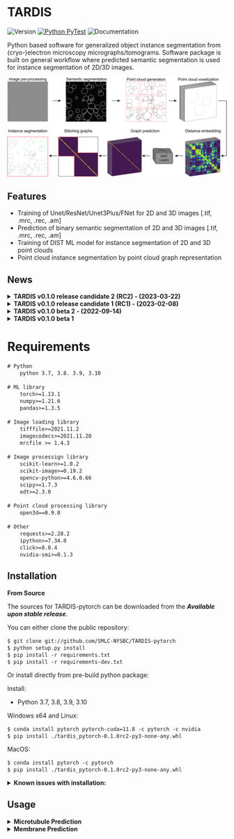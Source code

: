 # TARDIS

![Version](https://img.shields.io/badge/release-0.1.0_RC2-success)
[![Python PyTest](https://github.com/SMLC-NYSBC/TARDIS/actions/workflows/python_package.yml/badge.svg?branch=main)](https://github.com/SMLC-NYSBC/TARDIS/actions/workflows/python_package.yml)
![Documentation](https://readthedocs.org/projects/tardis-pytorch/badge/?version=latest)

Python based software for generalized object instance segmentation from (cryo-)electron microscopy
micrographs/tomograms. Software package is built on general workflow where predicted semantic segmentation
is used for instance segmentation of 2D/3D images.

![Tardis Workflow](resources/workflow.jpg)

## Features
* Training of Unet/ResNet/Unet3Plus/FNet for 2D and 3D images [.tif, .mrc, .rec, .am]
* Prediction of binary semantic segmentation of 2D and 3D images [.tif, .mrc, .rec, .am]
* Training of DIST ML model for instance segmentation of 2D and 3D point clouds
* Point cloud instance segmentation by point cloud graph representation

## News
<details>
    <summary><b>TARDIS v0.1.0 release candidate 2 (RC2) - (2023-03-22)</b></summary>

    * General improvement form MT prediction
    * Added support for Cry-mem prediction
    * Added support for node (RGB) features in DIST
    * Pre-trained network for Cryo-mem, General-MT, S3DIS dataset
    * Full support for Pytorch 2.0
</details>

<details>
    <summary><b>TARDIS v0.1.0 release candidate 1 (RC1) - (2023-02-08)</b></summary>

    * Overall clean-up for final release 
    * Added full code documentation
    * Added full stable suport for MT prediction 
    * Added support for ScanNetV2 dataset prediction with DIST 
    * Added costume TARDIS error and console logo outputs 
    * TARDIS error handling 

</details>

<details>
    <summary><b>TARDIS v0.1.0 beta 2 - (2022-09-14)</b></summary>

    * Cryo-Membrane 2D support 
    * Stable training and prediction entries for spindletorch and DIST 
    * Restructure and standardized naming iand versioning in TARDIS 
    * Combined all side-code into TARDIS 
    * Full support for Amira formats, MRC/REC, TIF 

</details>

<details>
    <summary><b>TARDIS v0.1.0 beta 1</b></summary>

    * Cryo-Membrane 2D support 
    * Stable training and prediction entries for spindletorch and DIST 
    * Restructure and standardized naming iand versioning in TARDIS 
</details>

# Requirements

    # Python
        python 3.7, 3.8. 3.9, 3.10

    # ML library
        torch>=1.13.1
        numpy>=1.21.6
        pandas>=1.3.5
    
    # Image loading library
        tifffile>=2021.11.2
        imagecodecs>=2021.11.20
        mrcfile >= 1.4.3
    
    # Image processign library 
        scikit-learn>=1.0.2
        scikit-image>=0.19.2
        opencv-python>=4.6.0.66
        scipy>=1.7.3
        edt>=2.3.0

    # Point cloud processing library
        open3d==0.9.0
    
    # Other
        requests>=2.28.2
        ipython>=7.34.0
        click>=8.0.4
        nvidia-smi>=0.1.3


## Installation
**From Source**

The sources for TARDIS-pytorch can be downloaded from the ***Available upon stable release***.

You can either clone the public repository:

    $ git clone git://github.com/SMLC-NYSBC/TARDIS-pytorch
    $ python setup.py install
    $ pip install -r requirements.txt
    $ pip install -r requirements-dev.txt

Or install directly from pre-build python package:

Install:
* Python 3.7, 3.8, 3.9, 3.10

Windows x64 and Linux:

    $ conda install pytorch pytorch-cuda=11.8 -c pytorch -c nvidia
    $ pip install ./tardis_pytorch-0.1.0rc2-py3-none-any.whl

MacOS:
    
    $ conda install pytorch -c pytorch
    $ pip install ./tardis_pytorch-0.1.0rc2-py3-none-any.whl

<details><summary><b>Known issues with installation:</b></summary>

Linux:

    Error:
        OSError: /lib64/libc.so.6: version `GLIBC_2.18' not found
    
    Solution:
        $ pip install open3d==0.9.0
</details>

## Usage
<details><summary><b>Microtubule Prediction</b></summary>

<details><summary><i>Semantic microtubule prediction:</i></summary>

### Example:
![Prediction example1](resources/tardis_semantic_mt.jpg)

### Usage:

</details>

<details><summary><i>Instance microtubule prediction:</i></summary>

### Example: 
![Prediction example2](resources/tardis_instance_mt.jpg)

### Usage:
```
recommended usage: tardis_mt [-dir path/to/folder/with/input/tomogram]
advance usage: tardis_mt [-dir str] [-out str] [-ps int] [-ct float] [-dt float]
                         [-pv int] [-ap str] ...
```
```
optional arguments:
  -h, --help            show this help message and exit
  -v, --version         show current TARDIS version
  
  
  -dir, --dir [str]     
                        Directory with images for prediction with CNN model.
                        Default: getcwd()
                        
  -out, --output_format [str]
                        Type of output files. The First optional output file is the binary mask 
                        which can be of type None [no output], am [Amira], mrc or tif. 
                        Second output is instance segmentation of objects, which can be 
                        output as amSG [Amira], mrcM [mrc mask], tifM [tif mask],
                        csv coordinate file [ID, X, Y, Z] or None [no instance prediction].
                        Default: None_amSG
  
  -ps, --patch_size [int]
                        Size of image patch used for prediction. This will break 
                        the tomogram volumes into 3D patches where each patch will be
                        separately predicted and then stitched back together 
                        with 25% overlap.
                        Default: 128
  -rt, --rotate [bool]
                        If True, during CNN prediction image is rotate 4x by 90 degrees.
                        This will increase prediction time 4x. However may lead to more 
                        cleaner output.
  -ct, --cnn_threshold [float]
                        Threshold used for CNN prediction.
                        Default: 0.5

  -dt, --dist_threshold [float]
                        Threshold used for instance prediction.
                        Default: 0.75

  -pv, --points_in_patch [int]
                        Size of the cropped point cloud, given as a max. number of points
                        per crop. This will break generated from the binary mask
                        point cloud into smaller patches with overlap. 
                        Default: 1000
  -ap, --amira_prefix [str]
                        If dir/amira folder exist, TARDIS will search for files with
                        given prefix (e.g. file_name.CorrelationLines.am). If the correct
                        file is found, TARDIS will use its instance segmentation with
                        ZiB Amira prediction, and output additional file called
                        file_name_AmiraCompare.am.
                        Default: .CorrelationLines                       
 
  -fl, --filter_by_length [int]
                        Filtering parameters for microtubules, defining maximum microtubule 
                        length in angstrom. All filaments shorter then this length 
                        will be deleted.
                        Default: 500
                        
  -cs, --connect_splines [int]
                        Filtering parameter for microtubules. Some microtubules may be 
                        predicted incorrectly as two separate filaments. To overcome this
                        during filtering for each spline, we determine the vector in which 
                        filament end is facing and we connect all filament that faces 
                        the same direction and are within the given connection 
                        distance in angstrom.
                        Default: 2500

  -cr, --connect_cylinder [int]
                        Filtering parameter for microtubules. To reduce false positive 
                        from connecting filaments, we reduce the searching are to cylinder 
                        radius given in angstrom. For each spline we determine vector 
                        in which filament end is facing and we search for a filament 
                        that faces the same direction and their end can be found 
                        within a cylinder.
                        Default: 250
  
  -acd, --amira_compare_distance [int]
                        If dir/amira/file_amira_prefix.am is recognized, TARDIS runs
                        a comparison between its instance segmentation and ZiB Amira prediction.
                        The comparison is done by evaluating the distance of two filaments from
                        each other. This parameter defines the maximum distance used to 
                        evaluate the similarity between two splines based on their 
                        coordinates [A].
                        Default: 175

  -aip, --amira_inter_probability [flaot]
                        If dir/amira/file_amira_prefix.am is recognized, TARDIS runs
                        a comparison between its instance segmentation and ZiB Amira prediction.
                        This parameter defines the interaction threshold used to identify splines 
                        that are similar overlaps between TARDIS and ZiB Amira.
                        Default: 0.25
                        
 -dv, --device [str]
                        Define which device to use for training:
                        * gpu: Use ID 0 GPU
                        * cpu: Use only CPU
                        * mps: Apple silicon (experimental)
                        * 0-9 - specified GPU device id to use    

  -db, --debug [bool]
                        If True, save the output from each step for debugging.
                        Default: False                          
```

</details>

</details>

<details><summary><b>Membrane Prediction</b></summary>

<details><summary><i>Semantic membrane prediction:</i></summary>

### Example: 
![Prediction example3](resources/tardis_semantic_mem.jpg)

### Usage:
```
recommended usage: tardis_mem [-dir path/to/folder/with/input/tomogram]
advance usage: tardis_mem [-dir str] [-out str] [-ps int] ...
```
```
optional arguments:
  -h, --help            show this help message and exit
  -v, --version         show current TARDIS version
  
  
  -dir, --dir [str]     
                        Directory with images for prediction with CNN model.
                        Default: getcwd()
                        
  -out, --output_format [str]
                        Type of output files. The First optional output file is the binary mask 
                        which can be of type None [no output], am [Amira], mrc or tif. 
                        Second output is instance segmentation of objects, which can be 
                        output as amSG [Amira], mrcM [mrc mask], tifM [tif mask],
                        csv coordinate file [ID, X, Y, Z] or None [no instance prediction].
                        Default: mrc_None
  
  -ps, --patch_size [int]
                        Size of image patch used for prediction. This will break 
                        the tomogram volumes into 3D patches where each patch will be
                        separately predicted and then stitched back together 
                        with 25% overlap.
                        Default: 128
-rt, --rotate [bool]
                        If True, during CNN prediction image is rotate 4x by 90 degrees.
                        This will increase prediction time 4x. However may lead to more 
                        cleaner output.  
  -ct, --cnn_threshold [float]
                        Threshold used for CNN prediction.
                        Default: 0.15

  -dt, --dist_threshold [float]
                        Threshold used for instance prediction.
                        Default: 0.95

  -pv, --points_in_patch [int]
                        Size of the cropped point cloud, given as a max. number of points
                        per crop. This will break generated from the binary mask
                        point cloud into smaller patches with overlap. 
                        Default: 1000
  -dv, --device [str]
                        Define which device to use for training:
                        * gpu: Use ID 0 GPU
                        * cpu: Use only CPU
                        * mps: Apple silicon (experimental)
                        * 0-9 - specified GPU device id to use    

  -db, --debug [bool]
                        If True, save the output from each step for debugging.
                        Default: False  
```

</details>

<details><summary><i>Instance membrane prediction*:</i></summary>

### Example: 
![Prediction example4](resources/tardis_instance_mem.jpg)

*Stable support for membrane instance segmentation is expected in TARDIS-0.1.0-RC3.
TARDIS from v0.1.0-RC2 allows for instance membrane segmentation. Results may vary.

### Usage:
```
recommended usage: tardis_mem [-dir path/to/folder/with/input/tomogram] [-out mrc_mrcM]
advance usage: tardis_mem [-dir str] [-out str] [-ps int] ...
```
```
optional arguments:
  -h, --help            show this help message and exit
  -v, --version         show current TARDIS version
  
  
  -dir, --dir [str]     
                        Directory with images for prediction with CNN model.
                        Default: getcwd()
                        
  -out, --output_format [str]
                        Type of output files. The First optional output file is the binary mask 
                        which can be of type None [no output], am [Amira], mrc or tif. 
                        Second output is instance segmentation of objects, which can be 
                        output as amSG [Amira], mrcM [mrc mask], tifM [tif mask],
                        csv coordinate file [ID, X, Y, Z] or None [no instance prediction].
                        Default: mrc_None
  
  -ps, --patch_size [int]
                        Size of image patch used for prediction. This will break 
                        the tomogram volumes into 3D patches where each patch will be
                        separately predicted and then stitched back together 
                        with 25% overlap.
                        Default: 128
  -rt, --rotate [bool]
                        If True, during CNN prediction image is rotate 4x by 90 degrees.
                        This will increase prediction time 4x. However may lead to more 
                        cleaner output.   
  -ct, --cnn_threshold [float]
                        Threshold used for CNN prediction.
                        Default: 0.5

  -dt, --dist_threshold [float]
                        Threshold used for instance prediction.
                        Default: 0.5

  -pv, --points_in_patch [int]
                        Size of the cropped point cloud, given as a max. number of points
                        per crop. This will break generated from the binary mask
                        point cloud into smaller patches with overlap. 
                        Default: 1000
  -dv, --device [str]
                        Define which device to use for training:
                        * gpu: Use ID 0 GPU
                        * cpu: Use only CPU
                        * mps: Apple silicon (experimental)
                        * 0-9 - specified GPU device id to use    

  -db, --debug [bool]
                        If True, save the output from each step for debugging.
                        Default: False  
```
</details>

</details>
